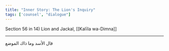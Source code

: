 ```yaml
---
title: "Inner Story: The Lion's Inquiry"
tags: ['counsel', "dialogue"]
---
```


 Section 56 in 14) Lion and Jackal, [[Kalīla wa-Dimna]]

---
قال الأسد وما ذاك الموضع
